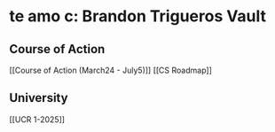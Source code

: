 # te amo c: Brandon Trigueros Vault

## Course of Action
[[Course of Action (March24 - July5)]]
[[CS Roadmap]]

## University
[[UCR 1-2025]]